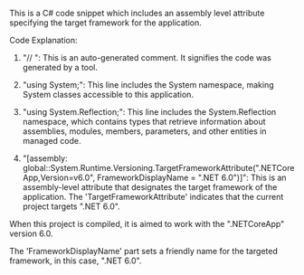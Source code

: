 This is a C# code snippet which includes an assembly level attribute specifying the target framework for the application. 

Code Explanation:

1. "// <autogenerated />": This is an auto-generated comment. It signifies the code was generated by a tool.

2. "using System;": This line includes the System namespace, making System classes accessible to this application.

3. "using System.Reflection;": This line includes the System.Reflection namespace, which contains types that retrieve information about assemblies, modules, members, parameters, and other entities in managed code.

4. "[assembly: global::System.Runtime.Versioning.TargetFrameworkAttribute(".NETCoreApp,Version=v6.0", FrameworkDisplayName = ".NET 6.0")]":
This is an assembly-level attribute that designates the target framework of the application. The 'TargetFrameworkAttribute' indicates that the current project targets ".NET 6.0". 

When this project is compiled, it is aimed to work with the ".NETCoreApp" version 6.0. 

The 'FrameworkDisplayName' part sets a friendly name for the targeted framework, in this case, ".NET 6.0".